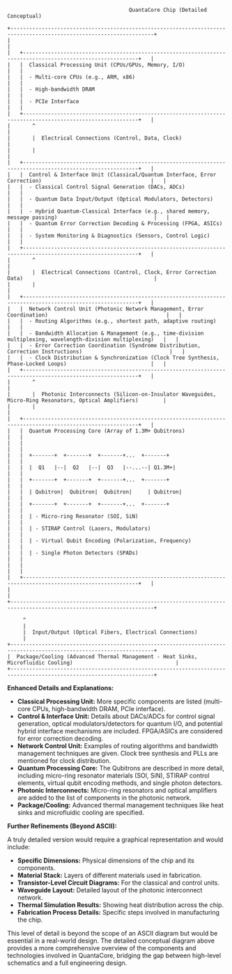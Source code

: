 ```
                                       QuantaCore Chip (Detailed Conceptual)

+--------------------------------------------------------------------------------------------------------------------+
|                                                                                                                  |
|   +-----------------------------------------------------------------------------------------------------------+   |
|   |  Classical Processing Unit (CPUs/GPUs, Memory, I/O)                                                       |   |
|   |  - Multi-core CPUs (e.g., ARM, x86)                                                                        |   |
|   |  - High-bandwidth DRAM                                                                                    |   |
|   |  - PCIe Interface                                                                                         |   |
|   +-----------------------------------------------------------------------------------------------------------+   |
|       ^                                                                                                         |
|       |  Electrical Connections (Control, Data, Clock)                                                            |
|       |                                                                                                         |
|   +-----------------------------------------------------------------------------------------------------------+   |
|   |  Control & Interface Unit (Classical/Quantum Interface, Error Correction)                                   |   |
|   |  - Classical Control Signal Generation (DACs, ADCs)                                                          |   |
|   |  - Quantum Data Input/Output (Optical Modulators, Detectors)                                                |   |
|   |  - Hybrid Quantum-Classical Interface (e.g., shared memory, message passing)                               |   |
|   |  - Quantum Error Correction Decoding & Processing (FPGA, ASICs)                                            |   |
|   |  - System Monitoring & Diagnostics (Sensors, Control Logic)                                               |   |
|   +-----------------------------------------------------------------------------------------------------------+   |
|       ^                                                                                                         |
|       |  Electrical Connections (Control, Clock, Error Correction Data)                                          |
|       |                                                                                                         |
|   +-----------------------------------------------------------------------------------------------------------+   |
|   |  Network Control Unit (Photonic Network Management, Error Coordination)                                      |   |
|   |  - Routing Algorithms (e.g., shortest path, adaptive routing)                                              |   |
|   |  - Bandwidth Allocation & Management (e.g., time-division multiplexing, wavelength-division multiplexing)   |   |
|   |  - Error Correction Coordination (Syndrome Distribution, Correction Instructions)                            |   |
|   |  - Clock Distribution & Synchronization (Clock Tree Synthesis, Phase-Locked Loops)                           |   |
|   +-----------------------------------------------------------------------------------------------------------+   |
|       ^                                                                                                         |
|       |  Photonic Interconnects (Silicon-on-Insulator Waveguides, Micro-Ring Resonators, Optical Amplifiers)        |
|       |                                                                                                         |
|   +-----------------------------------------------------------------------------------------------------------+   |
|   |  Quantum Processing Core (Array of 1.3M+ Qubitrons)                                                           |   |
|   |                                                                                                           |   |
|   |  +-------+  +-------+  +-------+...  +-------+                                                        |   |
|   |  |  Q1   |--|  Q2   |--|  Q3   |--...--| Q1.3M+|                                                        |   |
|   |  +-------+  +-------+  +-------+...  +-------+                                                        |   |
|   |  | Qubitron|  Qubitron|  Qubitron|     | Qubitron|                                                        |   |
|   |  +-------+  +-------+  +-------+...  +-------+                                                        |   |
|   |  | - Micro-ring Resonator (SOI, SiN)                                                                      |   |
|   |  | - STIRAP Control (Lasers, Modulators)                                                                 |   |
|   |  | - Virtual Qubit Encoding (Polarization, Frequency)                                                    |   |
|   |  | - Single Photon Detectors (SPADs)                                                                     |   |
|   |                                                                                                           |   |
|   +-----------------------------------------------------------------------------------------------------------+   |
|                                                                                                                  |
+--------------------------------------------------------------------------------------------------------------------+

     ^                                                                                                             
     |                                                                                                             
     |  Input/Output (Optical Fibers, Electrical Connections)                                                         
     |                                                                                                             
+--------------------------------------------------------------------------------------------------------------------+
|  Package/Cooling (Advanced Thermal Management - Heat Sinks, Microfluidic Cooling)                                 |
+--------------------------------------------------------------------------------------------------------------------+

```

**Enhanced Details and Explanations:**

* **Classical Processing Unit:**  More specific components are listed (multi-core CPUs, high-bandwidth DRAM, PCIe interface).
* **Control & Interface Unit:**  Details about DACs/ADCs for control signal generation, optical modulators/detectors for quantum I/O, and potential hybrid interface mechanisms are included.  FPGA/ASICs are considered for error correction decoding.
* **Network Control Unit:**  Examples of routing algorithms and bandwidth management techniques are given. Clock tree synthesis and PLLs are mentioned for clock distribution.
* **Quantum Processing Core:**  The Qubitrons are described in more detail, including micro-ring resonator materials (SOI, SiN), STIRAP control elements, virtual qubit encoding methods, and single photon detectors.
* **Photonic Interconnects:**  Micro-ring resonators and optical amplifiers are added to the list of components in the photonic network.
* **Package/Cooling:**  Advanced thermal management techniques like heat sinks and microfluidic cooling are specified.

**Further Refinements (Beyond ASCII):**

A truly detailed version would require a graphical representation and would include:

* **Specific Dimensions:**  Physical dimensions of the chip and its components.
* **Material Stack:**  Layers of different materials used in fabrication.
* **Transistor-Level Circuit Diagrams:** For the classical and control units.
* **Waveguide Layout:**  Detailed layout of the photonic interconnect network.
* **Thermal Simulation Results:**  Showing heat distribution across the chip.
* **Fabrication Process Details:**  Specific steps involved in manufacturing the chip.

This level of detail is beyond the scope of an ASCII diagram but would be essential in a real-world design.  The detailed conceptual diagram above provides a more comprehensive overview of the components and technologies involved in QuantaCore, bridging the gap between high-level schematics and a full engineering design.
